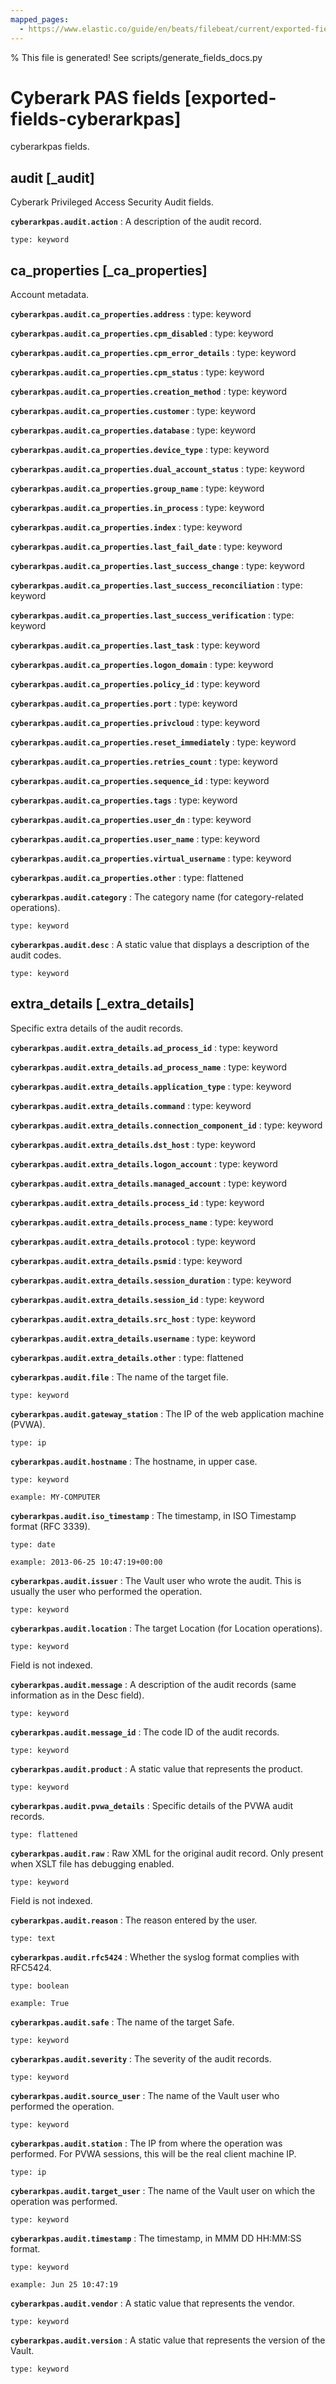 ```yaml
---
mapped_pages:
  - https://www.elastic.co/guide/en/beats/filebeat/current/exported-fields-cyberarkpas.html
---
```


% This file is generated! See scripts/generate_fields_docs.py

# Cyberark PAS fields [exported-fields-cyberarkpas]

cyberarkpas fields.

## audit [_audit]

Cyberark Privileged Access Security Audit fields.

**`cyberarkpas.audit.action`**
:   A description of the audit record.

    type: keyword


## ca_properties [_ca_properties]

Account metadata.

**`cyberarkpas.audit.ca_properties.address`**
:   type: keyword


**`cyberarkpas.audit.ca_properties.cpm_disabled`**
:   type: keyword


**`cyberarkpas.audit.ca_properties.cpm_error_details`**
:   type: keyword


**`cyberarkpas.audit.ca_properties.cpm_status`**
:   type: keyword


**`cyberarkpas.audit.ca_properties.creation_method`**
:   type: keyword


**`cyberarkpas.audit.ca_properties.customer`**
:   type: keyword


**`cyberarkpas.audit.ca_properties.database`**
:   type: keyword


**`cyberarkpas.audit.ca_properties.device_type`**
:   type: keyword


**`cyberarkpas.audit.ca_properties.dual_account_status`**
:   type: keyword


**`cyberarkpas.audit.ca_properties.group_name`**
:   type: keyword


**`cyberarkpas.audit.ca_properties.in_process`**
:   type: keyword


**`cyberarkpas.audit.ca_properties.index`**
:   type: keyword


**`cyberarkpas.audit.ca_properties.last_fail_date`**
:   type: keyword


**`cyberarkpas.audit.ca_properties.last_success_change`**
:   type: keyword


**`cyberarkpas.audit.ca_properties.last_success_reconciliation`**
:   type: keyword


**`cyberarkpas.audit.ca_properties.last_success_verification`**
:   type: keyword


**`cyberarkpas.audit.ca_properties.last_task`**
:   type: keyword


**`cyberarkpas.audit.ca_properties.logon_domain`**
:   type: keyword


**`cyberarkpas.audit.ca_properties.policy_id`**
:   type: keyword


**`cyberarkpas.audit.ca_properties.port`**
:   type: keyword


**`cyberarkpas.audit.ca_properties.privcloud`**
:   type: keyword


**`cyberarkpas.audit.ca_properties.reset_immediately`**
:   type: keyword


**`cyberarkpas.audit.ca_properties.retries_count`**
:   type: keyword


**`cyberarkpas.audit.ca_properties.sequence_id`**
:   type: keyword


**`cyberarkpas.audit.ca_properties.tags`**
:   type: keyword


**`cyberarkpas.audit.ca_properties.user_dn`**
:   type: keyword


**`cyberarkpas.audit.ca_properties.user_name`**
:   type: keyword


**`cyberarkpas.audit.ca_properties.virtual_username`**
:   type: keyword


**`cyberarkpas.audit.ca_properties.other`**
:   type: flattened


**`cyberarkpas.audit.category`**
:   The category name (for category-related operations).

    type: keyword


**`cyberarkpas.audit.desc`**
:   A static value that displays a description of the audit codes.

    type: keyword


## extra_details [_extra_details]

Specific extra details of the audit records.

**`cyberarkpas.audit.extra_details.ad_process_id`**
:   type: keyword


**`cyberarkpas.audit.extra_details.ad_process_name`**
:   type: keyword


**`cyberarkpas.audit.extra_details.application_type`**
:   type: keyword


**`cyberarkpas.audit.extra_details.command`**
:   type: keyword


**`cyberarkpas.audit.extra_details.connection_component_id`**
:   type: keyword


**`cyberarkpas.audit.extra_details.dst_host`**
:   type: keyword


**`cyberarkpas.audit.extra_details.logon_account`**
:   type: keyword


**`cyberarkpas.audit.extra_details.managed_account`**
:   type: keyword


**`cyberarkpas.audit.extra_details.process_id`**
:   type: keyword


**`cyberarkpas.audit.extra_details.process_name`**
:   type: keyword


**`cyberarkpas.audit.extra_details.protocol`**
:   type: keyword


**`cyberarkpas.audit.extra_details.psmid`**
:   type: keyword


**`cyberarkpas.audit.extra_details.session_duration`**
:   type: keyword


**`cyberarkpas.audit.extra_details.session_id`**
:   type: keyword


**`cyberarkpas.audit.extra_details.src_host`**
:   type: keyword


**`cyberarkpas.audit.extra_details.username`**
:   type: keyword


**`cyberarkpas.audit.extra_details.other`**
:   type: flattened


**`cyberarkpas.audit.file`**
:   The name of the target file.

    type: keyword


**`cyberarkpas.audit.gateway_station`**
:   The IP of the web application machine (PVWA).

    type: ip


**`cyberarkpas.audit.hostname`**
:   The hostname, in upper case.

    type: keyword

    example: MY-COMPUTER


**`cyberarkpas.audit.iso_timestamp`**
:   The timestamp, in ISO Timestamp format (RFC 3339).

    type: date

    example: 2013-06-25 10:47:19+00:00


**`cyberarkpas.audit.issuer`**
:   The Vault user who wrote the audit. This is usually the user who performed the operation.

    type: keyword


**`cyberarkpas.audit.location`**
:   The target Location (for Location operations).

    type: keyword

Field is not indexed.


**`cyberarkpas.audit.message`**
:   A description of the audit records (same information as in the Desc field).

    type: keyword


**`cyberarkpas.audit.message_id`**
:   The code ID of the audit records.

    type: keyword


**`cyberarkpas.audit.product`**
:   A static value that represents the product.

    type: keyword


**`cyberarkpas.audit.pvwa_details`**
:   Specific details of the PVWA audit records.

    type: flattened


**`cyberarkpas.audit.raw`**
:   Raw XML for the original audit record. Only present when XSLT file has debugging enabled.

    type: keyword

Field is not indexed.


**`cyberarkpas.audit.reason`**
:   The reason entered by the user.

    type: text


**`cyberarkpas.audit.rfc5424`**
:   Whether the syslog format complies with RFC5424.

    type: boolean

    example: True


**`cyberarkpas.audit.safe`**
:   The name of the target Safe.

    type: keyword


**`cyberarkpas.audit.severity`**
:   The severity of the audit records.

    type: keyword


**`cyberarkpas.audit.source_user`**
:   The name of the Vault user who performed the operation.

    type: keyword


**`cyberarkpas.audit.station`**
:   The IP from where the operation was performed. For PVWA sessions, this will be the real client machine IP.

    type: ip


**`cyberarkpas.audit.target_user`**
:   The name of the Vault user on which the operation was performed.

    type: keyword


**`cyberarkpas.audit.timestamp`**
:   The timestamp, in MMM DD HH:MM:SS format.

    type: keyword

    example: Jun 25 10:47:19


**`cyberarkpas.audit.vendor`**
:   A static value that represents the vendor.

    type: keyword


**`cyberarkpas.audit.version`**
:   A static value that represents the version of the Vault.

    type: keyword


